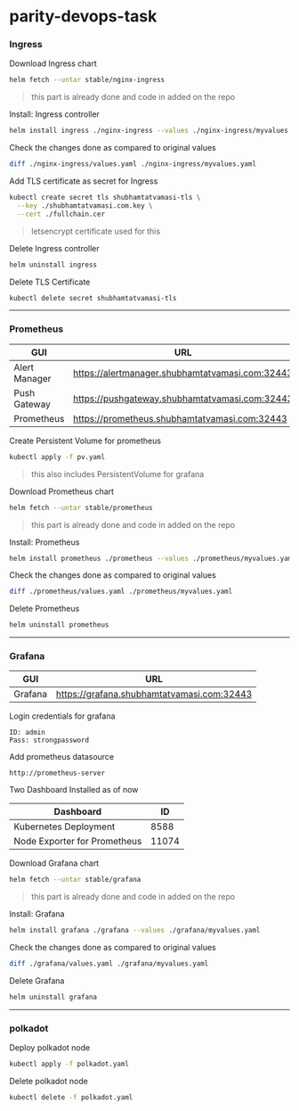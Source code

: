 # parity-devops-task

### Ingress

Download Ingress chart
```bash
helm fetch --untar stable/nginx-ingress
```
> this part is already done and code in added on the repo

Install: Ingress controller
```bash
helm install ingress ./nginx-ingress --values ./nginx-ingress/myvalues.yaml
```

Check the changes done as compared to original values
```bash
diff ./nginx-ingress/values.yaml ./nginx-ingress/myvalues.yaml
```

Add TLS certificate as secret for Ingress
```bash
kubectl create secret tls shubhamtatvamasi-tls \
  --key ./shubhamtatvamasi.com.key \
  --cert ./fullchain.cer
```
> letsencrypt certificate used for this

Delete Ingress controller
```bash
helm uninstall ingress
```

Delete TLS Certificate
```bash
kubectl delete secret shubhamtatvamasi-tls
```
---

### Prometheus

GUI | URL
--- | --- 
Alert Manager | https://alertmanager.shubhamtatvamasi.com:32443
Push Gateway | https://pushgateway.shubhamtatvamasi.com:32443
Prometheus | https://prometheus.shubhamtatvamasi.com:32443

Create Persistent Volume for prometheus
```bash
kubectl apply -f pv.yaml
```
> this also includes PersistentVolume for grafana

Download Prometheus chart
```bash
helm fetch --untar stable/prometheus
```
> this part is already done and code in added on the repo

Install: Prometheus
```bash
helm install prometheus ./prometheus --values ./prometheus/myvalues.yaml
```

Check the changes done as compared to original values
```bash
diff ./prometheus/values.yaml ./prometheus/myvalues.yaml
```

Delete Prometheus 
```bash
helm uninstall prometheus
```
---

### Grafana

GUI | URL
--- | --- 
Grafana | https://grafana.shubhamtatvamasi.com:32443

Login credentials for grafana
```
ID: admin
Pass: strongpassword
```

Add prometheus datasource
```
http://prometheus-server
```

Two Dashboard Installed as of now

Dashboard | ID
--- | --- 
Kubernetes Deployment | 8588
Node Exporter for Prometheus | 11074

Download Grafana chart
```bash
helm fetch --untar stable/grafana
```
> this part is already done and code in added on the repo

Install: Grafana
```bash
helm install grafana ./grafana --values ./grafana/myvalues.yaml
```

Check the changes done as compared to original values
```bash
diff ./grafana/values.yaml ./grafana/myvalues.yaml
```

Delete Grafana 
```bash
helm uninstall grafana
```
---

### polkadot

Deploy polkadot node
```bash
kubectl apply -f polkadot.yaml
```

Delete polkadot node
```bash
kubectl delete -f polkadot.yaml
```
